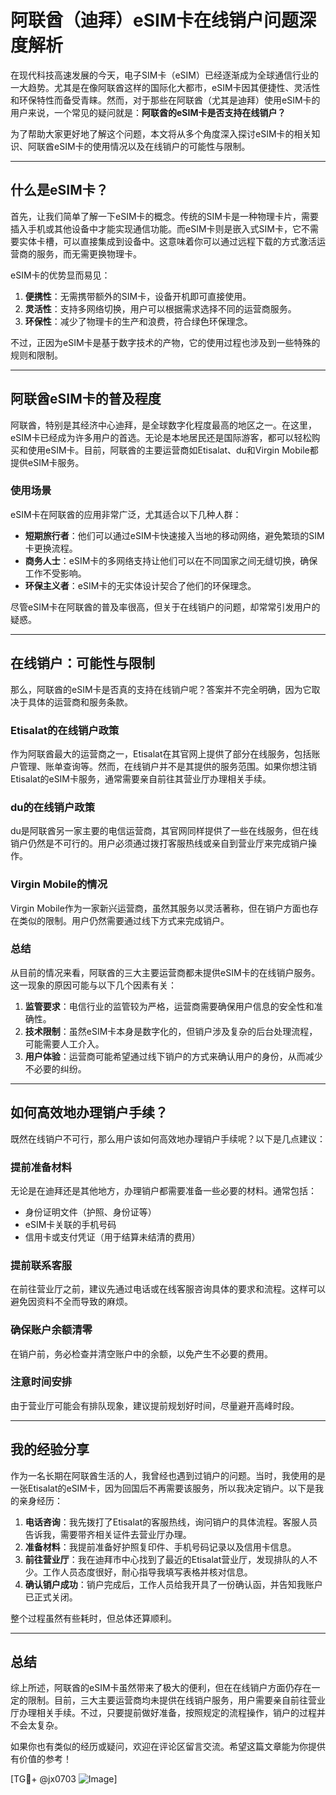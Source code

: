 # 阿联酋（迪拜）eSIM卡在线销户问题深度解析

在现代科技高速发展的今天，电子SIM卡（eSIM）已经逐渐成为全球通信行业的一大趋势。尤其是在像阿联酋这样的国际化大都市，eSIM卡因其便捷性、灵活性和环保特性而备受青睐。然而，对于那些在阿联酋（尤其是迪拜）使用eSIM卡的用户来说，一个常见的疑问就是：**阿联酋的eSIM卡是否支持在线销户？**

为了帮助大家更好地了解这个问题，本文将从多个角度深入探讨eSIM卡的相关知识、阿联酋eSIM卡的使用情况以及在线销户的可能性与限制。

---

## 什么是eSIM卡？

首先，让我们简单了解一下eSIM卡的概念。传统的SIM卡是一种物理卡片，需要插入手机或其他设备中才能实现通信功能。而eSIM卡则是嵌入式SIM卡，它不需要实体卡槽，可以直接集成到设备中。这意味着你可以通过远程下载的方式激活运营商的服务，而无需更换物理卡。

eSIM卡的优势显而易见：

1. **便携性**：无需携带额外的SIM卡，设备开机即可直接使用。
2. **灵活性**：支持多网络切换，用户可以根据需求选择不同的运营商服务。
3. **环保性**：减少了物理卡的生产和浪费，符合绿色环保理念。

不过，正因为eSIM卡是基于数字技术的产物，它的使用过程也涉及到一些特殊的规则和限制。

---

## 阿联酋eSIM卡的普及程度

阿联酋，特别是其经济中心迪拜，是全球数字化程度最高的地区之一。在这里，eSIM卡已经成为许多用户的首选。无论是本地居民还是国际游客，都可以轻松购买和使用eSIM卡。目前，阿联酋的主要运营商如Etisalat、du和Virgin Mobile都提供eSIM卡服务。

### 使用场景

eSIM卡在阿联酋的应用非常广泛，尤其适合以下几种人群：

- **短期旅行者**：他们可以通过eSIM卡快速接入当地的移动网络，避免繁琐的SIM卡更换流程。
- **商务人士**：eSIM卡的多网络支持让他们可以在不同国家之间无缝切换，确保工作不受影响。
- **环保主义者**：eSIM卡的无实体设计契合了他们的环保理念。

尽管eSIM卡在阿联酋的普及率很高，但关于在线销户的问题，却常常引发用户的疑惑。

---

## 在线销户：可能性与限制

那么，阿联酋的eSIM卡是否真的支持在线销户呢？答案并不完全明确，因为它取决于具体的运营商和服务条款。

### Etisalat的在线销户政策

作为阿联酋最大的运营商之一，Etisalat在其官网上提供了部分在线服务，包括账户管理、账单查询等。然而，在线销户并不是其提供的服务范围。如果你想注销Etisalat的eSIM卡服务，通常需要亲自前往其营业厅办理相关手续。

### du的在线销户政策

du是阿联酋另一家主要的电信运营商，其官网同样提供了一些在线服务，但在线销户仍然是不可行的。用户必须通过拨打客服热线或亲自到营业厅来完成销户操作。

### Virgin Mobile的情况

Virgin Mobile作为一家新兴运营商，虽然其服务以灵活著称，但在销户方面也存在类似的限制。用户仍然需要通过线下方式来完成销户。

### 总结

从目前的情况来看，阿联酋的三大主要运营商都未提供eSIM卡的在线销户服务。这一现象的原因可能与以下几个因素有关：

1. **监管要求**：电信行业的监管较为严格，运营商需要确保用户信息的安全性和准确性。
2. **技术限制**：虽然eSIM卡本身是数字化的，但销户涉及复杂的后台处理流程，可能需要人工介入。
3. **用户体验**：运营商可能希望通过线下销户的方式来确认用户的身份，从而减少不必要的纠纷。

---

## 如何高效地办理销户手续？

既然在线销户不可行，那么用户该如何高效地办理销户手续呢？以下是几点建议：

### 提前准备材料

无论是在迪拜还是其他地方，办理销户都需要准备一些必要的材料。通常包括：

- 身份证明文件（护照、身份证等）
- eSIM卡关联的手机号码
- 信用卡或支付凭证（用于结算未结清的费用）

### 提前联系客服

在前往营业厅之前，建议先通过电话或在线客服咨询具体的要求和流程。这样可以避免因资料不全而导致的麻烦。

### 确保账户余额清零

在销户前，务必检查并清空账户中的余额，以免产生不必要的费用。

### 注意时间安排

由于营业厅可能会有排队现象，建议提前规划好时间，尽量避开高峰时段。

---

## 我的经验分享

作为一名长期在阿联酋生活的人，我曾经也遇到过销户的问题。当时，我使用的是一张Etisalat的eSIM卡，因为回国后不再需要该服务，所以我决定销户。以下是我的亲身经历：

1. **电话咨询**：我先拨打了Etisalat的客服热线，询问销户的具体流程。客服人员告诉我，需要带齐相关证件去营业厅办理。
2. **准备材料**：我提前准备好护照复印件、手机号码记录以及信用卡信息。
3. **前往营业厅**：我在迪拜市中心找到了最近的Etisalat营业厅，发现排队的人不少。工作人员态度很好，耐心指导我填写表格并核对信息。
4. **确认销户成功**：销户完成后，工作人员给我开具了一份确认函，并告知我账户已正式关闭。

整个过程虽然有些耗时，但总体还算顺利。

---

## 总结

综上所述，阿联酋的eSIM卡虽然带来了极大的便利，但在在线销户方面仍存在一定的限制。目前，三大主要运营商均未提供在线销户服务，用户需要亲自前往营业厅办理相关手续。不过，只要提前做好准备，按照规定的流程操作，销户的过程并不会太复杂。

如果你也有类似的经历或疑问，欢迎在评论区留言交流。希望这篇文章能为你提供有价值的参考！

[TG💪+ @jx0703 ![Image](https://github.com/user-attachments/assets/dbca1d08-cadb-493c-b0ec-ad6f7a83f270)]